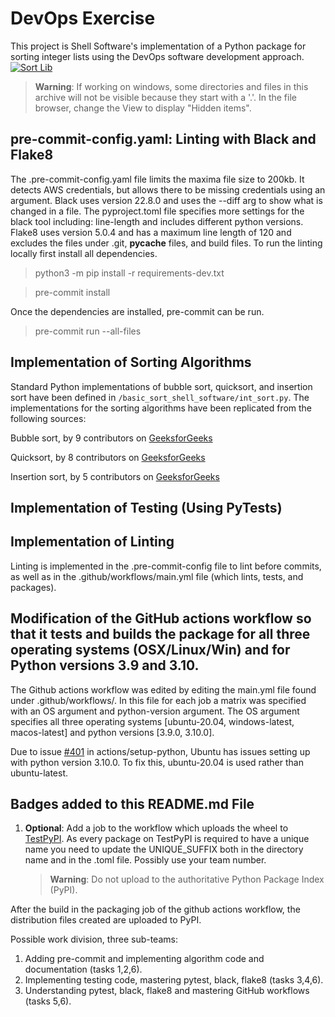 # DevOps Exercise

This project is Shell Software's implementation of a Python package for sorting integer 
lists using the DevOps software development approach.
[![Sort Lib](https://github.com/lak67/Homework5-COS397/actions/workflows/main.yml/badge.svg)](https://github.com/lak67/Homework5-COS397/actions/workflows/main.yml)
> **Warning**: If working on windows, some directories and files in this archive
will not be visible because they start with a '.'. In the file browser, change 
the View to display "Hidden items".

## pre-commit-config.yaml: Linting with Black and Flake8
The .pre-commit-config.yaml file limits the maxima file size to 200kb. It detects AWS credentials, but allows there to be missing credentials using an argument. Black uses version 22.8.0 and uses the --diff arg to show what is changed in a file. The pyproject.toml file specifies more settings for the black tool including: line-length and includes different python versions. Flake8 uses version 5.0.4 and has a maximum line length of 120 and excludes the files under .git, __pycache__ files, and build files. 
To run the linting locally first install all dependencies.
> python3 -m pip install -r requirements-dev.txt

> pre-commit install 

Once the dependencies are installed, pre-commit can be run. 
> pre-commit run --all-files

## Implementation of Sorting Algorithms
Standard Python implementations of bubble sort, quicksort, and insertion sort have been defined in `/basic_sort_shell_software/int_sort.py`. The implementations for the sorting algorithms have been replicated from the following sources:

Bubble sort, by 9 contributors on [GeeksforGeeks](https://www.geeksforgeeks.org/python-program-for-bubble-sort/)

Quicksort, by 8 contributors on [GeeksforGeeks](https://www.geeksforgeeks.org/python-program-for-quicksort/)

Insertion sort, by 5 contributors on [GeeksforGeeks](https://www.geeksforgeeks.org/python-program-for-insertion-sort/)

## Implementation of Testing (Using PyTests)

## Implementation of Linting

Linting is implemented in the .pre-commit-config file to lint before commits, as well as in the .github/workflows/main.yml file (which lints, tests, and packages).

## Modification of the GitHub actions workflow so that it tests and builds the package for all three operating systems (OSX/Linux/Win) and for Python versions 3.9 and 3.10.

The Github actions workflow was edited by editing the main.yml file found under .github/workflows/. In this file for each job a matrix was specified with an OS argument and python-version argument. The OS argument specifies all three operating systems [ubuntu-20.04, windows-latest, macos-latest] and python versions [3.9.0, 3.10.0].

Due to issue [#401](https://github.com/actions/setup-python/issues/401) in actions/setup-python, Ubuntu has issues setting up with python version 3.10.0. To fix this, ubuntu-20.04 is used rather than ubuntu-latest. 

## Badges added to this README.md File

1. **Optional**: Add a job to the workflow which uploads the wheel to [TestPyPI](https://test.pypi.org/). As every package on TestPyPI is required to have a unique name you need to update the UNIQUE_SUFFIX both in the directory name and in the .toml file. Possibly use your team number.
    >**Warning**: Do not upload to the authoritative Python Package Index (PyPI).  

After the build in the packaging job of the github actions workflow, the distribution files created are uploaded to PyPI.

Possible work division, three sub-teams:
1. Adding pre-commit and implementing algorithm code and documentation (tasks 1,2,6).
1. Implementing testing code, mastering pytest, black, flake8 (tasks 3,4,6).
1. Understanding pytest, black, flake8 and mastering GitHub workflows (tasks 5,6).


